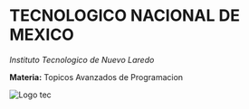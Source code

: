 # TECNOLOGICO NACIONAL DE MEXICO
*Instituto Tecnologico de Nuevo Laredo*  
  
**Materia:** Topicos Avanzados de Programacion
  
  ![Logo tec](C:/Users/Gerardo/Pictures/descarga.jpg)
